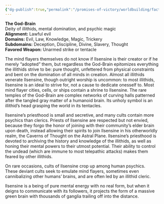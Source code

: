 ```yaml
---
{"dg-publish":true,"permalink":"/promises-of-victory/worldbuilding/factions/shaddowhammer/ilsensine/","title":"Ilsensine","noteIcon":"NPC","created":"","updated":""}
---
```



**The God-Brain**  
Deity of illithids, mental domination, and psychic magic  
**Alignment:** Lawful evil  
**Domains:** Evil, Law, Knowledge, Magic, Trickery  
**Subdomains:** Deception, Discipline, Divine, Slavery, Thought  
**Favored Weapon:** Unarmed strike or tentacle

The mind flayers themselves do not know if Ilsensine is their creator or if he merely “adopted” them, but regardless the God-Brain epitomizes everything the illithids strive to be: pure thought, unfettered from physical constraints and bent on the domination of all minds in creation. Almost all illithids venerate Ilsensine, though outright worship is uncommon: to most illithids, Ilsensine is an ideal to strive for, not a cause to dedicate onesself to. Most mind flayer cities, cells, or ships contain a shrine to Ilsensine. The rare temples of the God-Brain are complex networks of curving halls patterned after the tangled gray matter of a humanoid brain. Its unholy symbol is an illithid’s head grasping the world in its tentacles.

Ilsensine’s priesthood is small and secretive, and many cults contain more psychics than clerics. Priests of Ilsensine are respected but not envied, because they forgo the honor of joining with their community’s elder brain upon death, instead allowing their spirits to join Ilsensine in his otherworldly realm, the Caverns of Thought on the Astral Plane. Ilsensine’s priesthood is devoted to archiving the history and knowledge of the illithids, as well as honing their mental powers to their utmost potential. Their ability to control the undead (which are immune to most telepathic attacks) makes them feared by other illithids.  
  
On rare occasions, cults of Ilsensine crop up among human psychics. These deviant cults seek to emulate mind flayers, sometimes even cannibalizing other humans’ brains, and are often led by an illithid cleric.  
  
Ilsensine is a being of pure mental energy with no real form, but when it deigns to communicate with its followers, it projects the form of a massive green brain with thousands of ganglia trailing off into the distance. 
